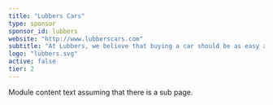 ```yaml
---
title: "Lubbers Cars"
type: sponsor
sponsor_id: lubbers
website: "http://www.lubberscars.com"
subtitle: "At Lubbers, we believe that buying a car should be as easy as buying a pair of shoes."
logo: "lubbers.svg"
active: false
tier: 2
---
```

Module content text assuming that there is a sub page.